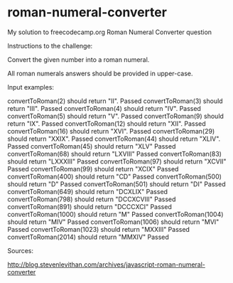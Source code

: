 # roman-numeral-converter
My solution to freecodecamp.org Roman Numeral Converter question

Instructions to the challenge:

Convert the given number into a roman numeral.

All roman numerals answers should be provided in upper-case.


Input examples:

convertToRoman(2) should return "II".
Passed
convertToRoman(3) should return "III".
Passed
convertToRoman(4) should return "IV".
Passed
convertToRoman(5) should return "V".
Passed
convertToRoman(9) should return "IX".
Passed
convertToRoman(12) should return "XII".
Passed
convertToRoman(16) should return "XVI".
Passed
convertToRoman(29) should return "XXIX".
Passed
convertToRoman(44) should return "XLIV".
Passed
convertToRoman(45) should return "XLV"
Passed
convertToRoman(68) should return "LXVIII"
Passed
convertToRoman(83) should return "LXXXIII"
Passed
convertToRoman(97) should return "XCVII"
Passed
convertToRoman(99) should return "XCIX"
Passed
convertToRoman(400) should return "CD"
Passed
convertToRoman(500) should return "D"
Passed
convertToRoman(501) should return "DI"
Passed
convertToRoman(649) should return "DCXLIX"
Passed
convertToRoman(798) should return "DCCXCVIII"
Passed
convertToRoman(891) should return "DCCCXCI"
Passed
convertToRoman(1000) should return "M"
Passed
convertToRoman(1004) should return "MIV"
Passed
convertToRoman(1006) should return "MVI"
Passed
convertToRoman(1023) should return "MXXIII"
Passed
convertToRoman(2014) should return "MMXIV"
Passed

Sources:

http://blog.stevenlevithan.com/archives/javascript-roman-numeral-converter
